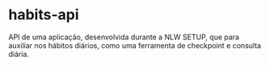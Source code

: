 # habits-api
API de uma aplicação, desenvolvida durante a NLW SETUP, que para auxiliar nos hábitos diários, como uma ferramenta de checkpoint e consulta diária.
